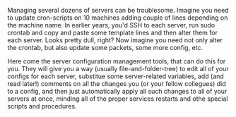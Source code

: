 Managing several dozens of servers can be troublesome. Imagine you need to update cron-scripts on 10 machines adding couple of lines depending on the machine name. In earlier years, you'd SSH to each server, run sudo crontab and copy and paste some template lines and then alter them for each server. Looks pretty dull, right? Now imagine you need not only alter the crontab, but also update some packets, some more config, etc. 

Here come the server configuration management tools, that can do this for you. They will give you a way (usually file-and-folder-tree) to edit all of your configs for each server, substitue some server-related variables, add (and read later!) comments on all the changes you (or your fellow collegues) did to a config, and then just automatically apply all such changes to all of your servers at once, minding all of the proper services restarts and othe special scripts and procedures. 
